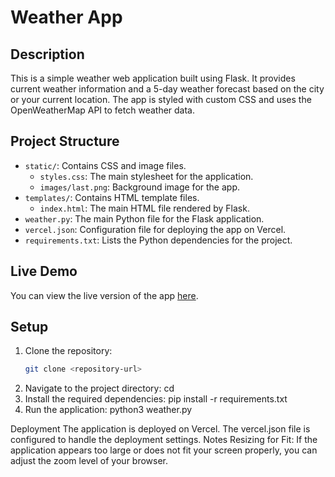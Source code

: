 # Weather App

## Description

This is a simple weather web application built using Flask. It provides current weather information and a 5-day weather forecast based on the city or your current location. The app is styled with custom CSS and uses the OpenWeatherMap API to fetch weather data.

## Project Structure

- `static/`: Contains CSS and image files.
  - `styles.css`: The main stylesheet for the application.
  - `images/last.png`: Background image for the app.
- `templates/`: Contains HTML template files.
  - `index.html`: The main HTML file rendered by Flask.
- `weather.py`: The main Python file for the Flask application.
- `vercel.json`: Configuration file for deploying the app on Vercel.
- `requirements.txt`: Lists the Python dependencies for the project.

## Live Demo

You can view the live version of the app [here](https://weatherapp-pi-one.vercel.app/).

## Setup

1. Clone the repository:
   ```bash
   git clone <repository-url>
2. Navigate to the project directory:
   cd <project-directory>
3. Install the required dependencies:
   pip install -r requirements.txt
4. Run the application:
   python3 weather.py

Deployment
The application is deployed on Vercel. The vercel.json file is configured to handle the deployment settings. 
Notes
Resizing for Fit: If the application appears too large or does not fit your screen properly, you can adjust the zoom level of your browser.
